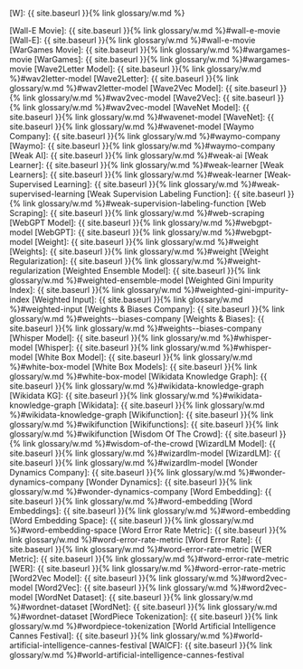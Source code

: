 [W]: {{ site.baseurl }}{% link glossary/w.md %}

[Wall-E Movie]: {{ site.baseurl }}{% link glossary/w.md %}#wall-e-movie
[Wall-E]: {{ site.baseurl }}{% link glossary/w.md %}#wall-e-movie
[WarGames Movie]: {{ site.baseurl }}{% link glossary/w.md %}#wargames-movie
[WarGames]: {{ site.baseurl }}{% link glossary/w.md %}#wargames-movie
[Wave2Letter Model]: {{ site.baseurl }}{% link glossary/w.md %}#wav2letter-model
[Wave2Letter]: {{ site.baseurl }}{% link glossary/w.md %}#wav2letter-model
[Wave2Vec Model]: {{ site.baseurl }}{% link glossary/w.md %}#wav2vec-model
[Wave2Vec]: {{ site.baseurl }}{% link glossary/w.md %}#wav2vec-model
[WaveNet Model]: {{ site.baseurl }}{% link glossary/w.md %}#wavenet-model
[WaveNet]: {{ site.baseurl }}{% link glossary/w.md %}#wavenet-model
[Waymo Company]: {{ site.baseurl }}{% link glossary/w.md %}#waymo-company
[Waymo]: {{ site.baseurl }}{% link glossary/w.md %}#waymo-company
[Weak AI]: {{ site.baseurl }}{% link glossary/w.md %}#weak-ai
[Weak Learner]: {{ site.baseurl }}{% link glossary/w.md %}#weak-learner
[Weak Learners]: {{ site.baseurl }}{% link glossary/w.md %}#weak-learner
[Weak-Supervised Learning]: {{ site.baseurl }}{% link glossary/w.md %}#weak-supervised-learning
[Weak Supervision Labeling Function]: {{ site.baseurl }}{% link glossary/w.md %}#weak-supervision-labeling-function
[Web Scraping]: {{ site.baseurl }}{% link glossary/w.md %}#web-scraping
[WebGPT Model]: {{ site.baseurl }}{% link glossary/w.md %}#webgpt-model
[WebGPT]: {{ site.baseurl }}{% link glossary/w.md %}#webgpt-model
[Weight]: {{ site.baseurl }}{% link glossary/w.md %}#weight
[Weights]: {{ site.baseurl }}{% link glossary/w.md %}#weight
[Weight Regularization]: {{ site.baseurl }}{% link glossary/w.md %}#weight-regularization
[Weighted Ensemble Model]: {{ site.baseurl }}{% link glossary/w.md %}#weighted-ensemble-model
[Weighted Gini Impurity Index]: {{ site.baseurl }}{% link glossary/w.md %}#weighted-gini-impurity-index
[Weighted Input]: {{ site.baseurl }}{% link glossary/w.md %}#weighted-input
[Weights & Biases Company]: {{ site.baseurl }}{% link glossary/w.md %}#weights--biases-company
[Weights & Biases]: {{ site.baseurl }}{% link glossary/w.md %}#weights--biases-company
[Whisper Model]: {{ site.baseurl }}{% link glossary/w.md %}#whisper-model
[Whisper]: {{ site.baseurl }}{% link glossary/w.md %}#whisper-model
[White Box Model]: {{ site.baseurl }}{% link glossary/w.md %}#white-box-model
[White Box Models]: {{ site.baseurl }}{% link glossary/w.md %}#white-box-model
[Wikidata Knowledge Graph]: {{ site.baseurl }}{% link glossary/w.md %}#wikidata-knowledge-graph
[Wikidata KG]: {{ site.baseurl }}{% link glossary/w.md %}#wikidata-knowledge-graph
[Wikidata]: {{ site.baseurl }}{% link glossary/w.md %}#wikidata-knowledge-graph
[Wikifunction]: {{ site.baseurl }}{% link glossary/w.md %}#wikifunction
[Wikifunctions]: {{ site.baseurl }}{% link glossary/w.md %}#wikifunction
[Wisdom Of The Crowd]: {{ site.baseurl }}{% link glossary/w.md %}#wisdom-of-the-crowd
[WizardLM Model]: {{ site.baseurl }}{% link glossary/w.md %}#wizardlm-model
[WizardLM]: {{ site.baseurl }}{% link glossary/w.md %}#wizardlm-model
[Wonder Dynamics Company]: {{ site.baseurl }}{% link glossary/w.md %}#wonder-dynamics-company
[Wonder Dynamics]: {{ site.baseurl }}{% link glossary/w.md %}#wonder-dynamics-company
[Word Embedding]: {{ site.baseurl }}{% link glossary/w.md %}#word-embedding
[Word Embeddings]: {{ site.baseurl }}{% link glossary/w.md %}#word-embedding
[Word Embedding Space]: {{ site.baseurl }}{% link glossary/w.md %}#word-embedding-space
[Word Error Rate Metric]: {{ site.baseurl }}{% link glossary/w.md %}#word-error-rate-metric
[Word Error Rate]: {{ site.baseurl }}{% link glossary/w.md %}#word-error-rate-metric
[WER Metric]: {{ site.baseurl }}{% link glossary/w.md %}#word-error-rate-metric
[WER]: {{ site.baseurl }}{% link glossary/w.md %}#word-error-rate-metric
[Word2Vec Model]: {{ site.baseurl }}{% link glossary/w.md %}#word2vec-model
[Word2Vec]: {{ site.baseurl }}{% link glossary/w.md %}#word2vec-model
[WordNet Dataset]: {{ site.baseurl }}{% link glossary/w.md %}#wordnet-dataset
[WordNet]: {{ site.baseurl }}{% link glossary/w.md %}#wordnet-dataset
[WordPiece Tokenization]: {{ site.baseurl }}{% link glossary/w.md %}#wordpiece-tokenization
[World Artificial Intelligence Cannes Festival]: {{ site.baseurl }}{% link glossary/w.md %}#world-artificial-intelligence-cannes-festival
[WAICF]: {{ site.baseurl }}{% link glossary/w.md %}#world-artificial-intelligence-cannes-festival

